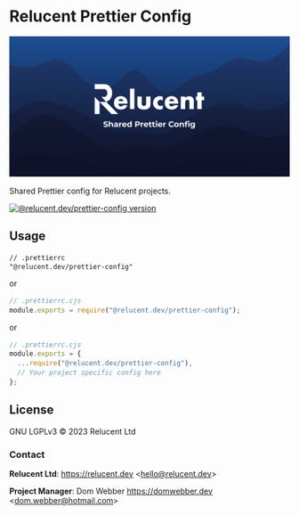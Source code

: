# Relucent Prettier Config

![Relucent Shared Prettier Config Cover Image](cover.png)

Shared Prettier config for Relucent projects.

[![@relucent.dev/prettier-config version]][npmjs-package]

[npmjs-package]: https://npmjs.com/@relucent.dev/prettier-config
[@relucent.dev/prettier-config version]:
  https://img.shields.io/npm/v/%40relucent.dev/prettier-config

## Usage

```jsonc
// .prettierrc
"@relucent.dev/prettier-config"
```

or

```js
// .prettierrc.cjs
module.exports = require("@relucent.dev/prettier-config");
```

or

```js
// .prettierrc.cjs
module.exports = {
  ...require("@relucent.dev/prettier-config"),
  // Your project specific config here
};
```

## License

GNU LGPLv3 &copy; 2023 Relucent Ltd

### Contact

**Relucent Ltd**: <https://relucent.dev> <<hello@relucent.dev>>

**Project Manager**: Dom Webber <https://domwebber.dev>
<<dom.webber@hotmail.com>>
